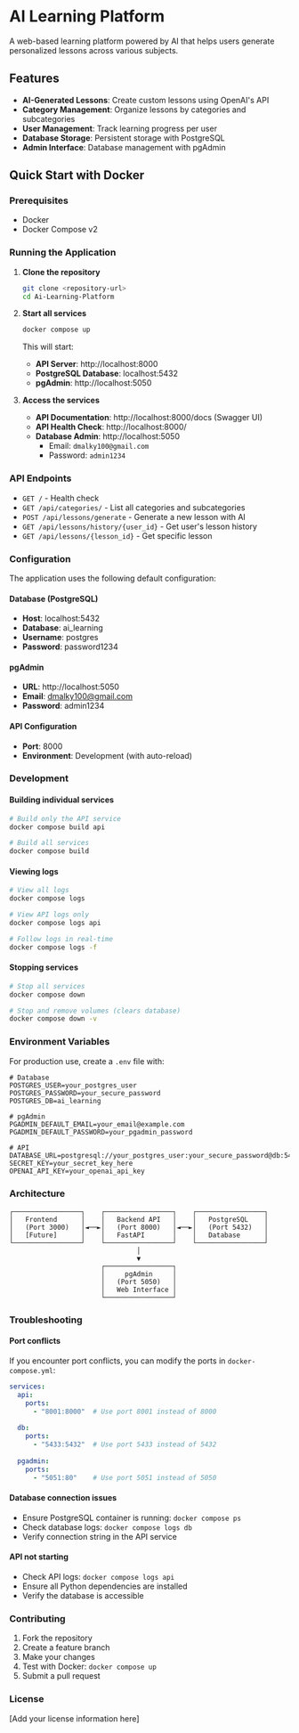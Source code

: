 # AI Learning Platform

A web-based learning platform powered by AI that helps users generate personalized lessons across various subjects.

## Features

- **AI-Generated Lessons**: Create custom lessons using OpenAI's API
- **Category Management**: Organize lessons by categories and subcategories
- **User Management**: Track learning progress per user
- **Database Storage**: Persistent storage with PostgreSQL
- **Admin Interface**: Database management with pgAdmin

## Quick Start with Docker

### Prerequisites

- Docker
- Docker Compose v2

### Running the Application

1. **Clone the repository**
   ```bash
   git clone <repository-url>
   cd Ai-Learning-Platform
   ```

2. **Start all services**
   ```bash
   docker compose up
   ```

   This will start:
   - **API Server**: http://localhost:8000
   - **PostgreSQL Database**: localhost:5432
   - **pgAdmin**: http://localhost:5050

3. **Access the services**
   - **API Documentation**: http://localhost:8000/docs (Swagger UI)
   - **API Health Check**: http://localhost:8000/
   - **Database Admin**: http://localhost:5050
     - Email: `dmalky100@gmail.com`
     - Password: `admin1234`

### API Endpoints

- `GET /` - Health check
- `GET /api/categories/` - List all categories and subcategories
- `POST /api/lessons/generate` - Generate a new lesson with AI
- `GET /api/lessons/history/{user_id}` - Get user's lesson history
- `GET /api/lessons/{lesson_id}` - Get specific lesson

### Configuration

The application uses the following default configuration:

#### Database (PostgreSQL)
- **Host**: localhost:5432
- **Database**: ai_learning
- **Username**: postgres
- **Password**: password1234

#### pgAdmin
- **URL**: http://localhost:5050
- **Email**: dmalky100@gmail.com
- **Password**: admin1234

#### API Configuration
- **Port**: 8000
- **Environment**: Development (with auto-reload)

### Development

#### Building individual services
```bash
# Build only the API service
docker compose build api

# Build all services
docker compose build
```

#### Viewing logs
```bash
# View all logs
docker compose logs

# View API logs only
docker compose logs api

# Follow logs in real-time
docker compose logs -f
```

#### Stopping services
```bash
# Stop all services
docker compose down

# Stop and remove volumes (clears database)
docker compose down -v
```

### Environment Variables

For production use, create a `.env` file with:

```env
# Database
POSTGRES_USER=your_postgres_user
POSTGRES_PASSWORD=your_secure_password
POSTGRES_DB=ai_learning

# pgAdmin
PGADMIN_DEFAULT_EMAIL=your_email@example.com
PGADMIN_DEFAULT_PASSWORD=your_pgadmin_password

# API
DATABASE_URL=postgresql://your_postgres_user:your_secure_password@db:5432/ai_learning
SECRET_KEY=your_secret_key_here
OPENAI_API_KEY=your_openai_api_key
```

### Architecture

```
┌─────────────────┐    ┌─────────────────┐    ┌─────────────────┐
│   Frontend      │    │   Backend API   │    │   PostgreSQL    │
│   (Port 3000)   │◄──►│   (Port 8000)   │◄──►│   (Port 5432)   │
│   [Future]      │    │   FastAPI       │    │   Database      │
└─────────────────┘    └─────────────────┘    └─────────────────┘
                                │
                                ▼
                       ┌─────────────────┐
                       │     pgAdmin     │
                       │   (Port 5050)   │
                       │   Web Interface │
                       └─────────────────┘
```

### Troubleshooting

#### Port conflicts
If you encounter port conflicts, you can modify the ports in `docker-compose.yml`:

```yaml
services:
  api:
    ports:
      - "8001:8000"  # Use port 8001 instead of 8000
  
  db:
    ports:
      - "5433:5432"  # Use port 5433 instead of 5432
  
  pgadmin:
    ports:
      - "5051:80"    # Use port 5051 instead of 5050
```

#### Database connection issues
- Ensure PostgreSQL container is running: `docker compose ps`
- Check database logs: `docker compose logs db`
- Verify connection string in the API service

#### API not starting
- Check API logs: `docker compose logs api`
- Ensure all Python dependencies are installed
- Verify the database is accessible

### Contributing

1. Fork the repository
2. Create a feature branch
3. Make your changes
4. Test with Docker: `docker compose up`
5. Submit a pull request

### License

[Add your license information here]